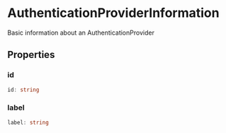# AuthenticationProviderInformation

Basic information about an AuthenticationProvider

## Properties

### id

```typescript
id: string
```

### label

```typescript
label: string
```

